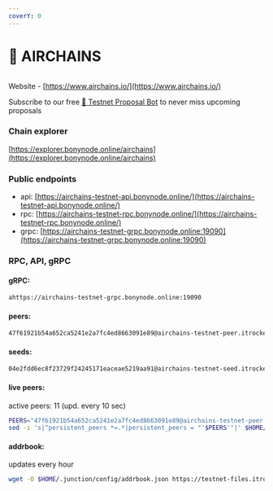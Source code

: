 ```yaml
---
coverY: 0
---
```


# 🚀 AIRCHAINS

<figure><img src="https://itrocket.net/_next/image/?url=%2F_next%2Fstatic%2Fmedia%2Fairchains.bfb162f6.jpg&#x26;w=96&#x26;q=75" alt=""><figcaption></figcaption></figure>

Website - [https://www.airchains.io/](https://www.airchains.io/)

Subscribe to our free [🤖 Testnet Proposal Bot](https://t.me/kjnodes\_testnet\_proposal\_bot) to never miss upcoming proposals

### Chain explorer <a href="#chain-explorer" id="chain-explorer"></a>

[https://explorer.bonynode.online/airchains](https://explorer.bonynode.online/airchains)

### Public endpoints <a href="#public-endpoints" id="public-endpoints"></a>

* api:  [https://airchains-testnet-api.bonynode.online/](https://airchains-testnet-api.bonynode.online/)
* rpc: [https://airchains-testnet-rpc.bonynode.online/](https://airchains-testnet-rpc.bonynode.online/)
* grpc: [https://airchains-testnet-grpc.bonynode.online:19090](https://airchains-testnet-grpc.bonynode.online:19090)

### RPC, API, gRPC <a href="#rpc" id="rpc"></a>



#### gRPC: <a href="#grpc" id="grpc"></a>

```bash
ahttps://airchains-testnet-grpc.bonynode.online:19090
```

#### peers: <a href="#peer" id="peer"></a>

```bash
47f61921b54a652ca5241e2a7fc4ed8663091e89@airchains-testnet-peer.itrocket.net:19656
```

#### seeds: <a href="#seed" id="seed"></a>

```bash
04e2fdd6ec8f23729f24245171eaceae5219aa91@airchains-testnet-seed.itrocket.net:19656
```

#### live peers: <a href="#live-peers" id="live-peers"></a>

active peers: 11 (upd. every 10 sec)

```bash
PEERS="47f61921b54a652ca5241e2a7fc4ed8663091e89@airchains-testnet-peer.itrocket.net:19656,e78a440c57576f3743e6aa9db00438462980927e@5.161.199.115:26656,747b20b00224128bb3a3022cfa557fa105a8e41d@84.247.140.127:43456,f786dcc80601ddd33ba98c609795083ba418d740@158.220.119.11:43456,0b1159b05e940a611b275fe0006070439e5b6e69@[2a03:cfc0:8000:13::b910:277f]:13756,c8f6b1a795a6d9cd2ec39faf277163a9711fc81b@38.242.194.19:43456,552d2a5c3d9889444f123d740a20237c89711109@109.199.96.143:43456,cc27f4e54a78b950adaf46e5413f92f5d53d2212@209.126.86.186:43456,f5b69a02abeb3340ccd266f049ed6aabc7c0ea88@94.72.114.150:43456,43ab9af9fabe523a0a8794ae779100c50d1383e6@5.189.142.177:17656,db38d672f66df4de01b26e1fa97e1632fbfb1bdf@173.249.57.190:26656"
sed -i 's|^persistent_peers *=.*|persistent_peers = "'$PEERS'"|' $HOME/.junction/config/config.toml
```

#### addrbook: <a href="#addrbook" id="addrbook"></a>

updates every hour

```bash
wget -O $HOME/.junction/config/addrbook.json https://testnet-files.itrocket.net/airchains/addrbook.json
```
